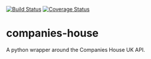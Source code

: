 [![Build Status](https://travis-ci.org/JamesGardiner/chwrapper.svg?branch=master)](https://travis-ci.org/JamesGardiner/companies-house)
[![Coverage Status](https://coveralls.io/repos/JamesGardiner/companies-house/badge.svg?branch=master&service=github)](https://coveralls.io/github/JamesGardiner/companies-house?branch=master)
# companies-house
A python wrapper around the Companies House UK API.
